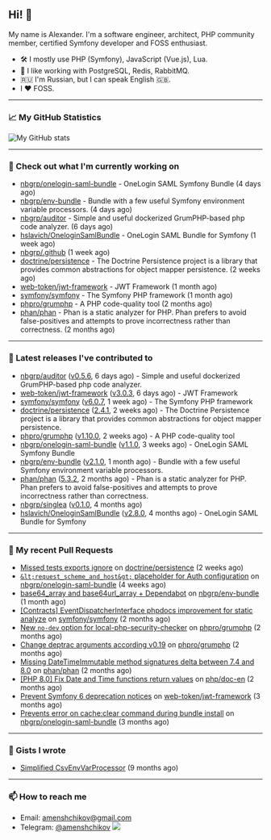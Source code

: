 ## Hi! 👋

My name is Alexander. I'm a software engineer, architect, PHP community member, certified Symfony developer and FOSS enthusiast.

* 🛠 I mostly use PHP (Symfony), JavaScript (Vue.js), Lua.
* 🧰 I like working with PostgreSQL, Redis, RabbitMQ.
* 🇷🇺 I'm Russian, but I can speak English 🇬🇧.
* I ♥ FOSS.

---

### 📈 My GitHub Statistics

![My GitHub stats](https://github-readme-stats.vercel.app/api?username=a-menshchikov&theme=calm&hide_title=true&include_all_commits=true&show_icons=true)

[comment]: &lt;> (![Top Langs]&#40;https://github-readme-stats.vercel.app/api/top-langs/?username=a-menshchikov&theme=calm&hide_title=true&layout=compact&count_private=true&include_all_commits=true&langs_count=6&#41;)

---

### 👷 Check out what I'm currently working on

- [nbgrp/onelogin-saml-bundle](https://github.com/nbgrp/onelogin-saml-bundle) - OneLogin SAML Symfony Bundle (4 days ago)
- [nbgrp/env-bundle](https://github.com/nbgrp/env-bundle) - Bundle with a few useful Symfony environment variable processors. (4 days ago)
- [nbgrp/auditor](https://github.com/nbgrp/auditor) - Simple and useful dockerized GrumPHP-based php code analyzer. (6 days ago)
- [hslavich/OneloginSamlBundle](https://github.com/hslavich/OneloginSamlBundle) - OneLogin SAML Bundle for Symfony (1 week ago)
- [nbgrp/.github](https://github.com/nbgrp/.github) (1 week ago)
- [doctrine/persistence](https://github.com/doctrine/persistence) - The Doctrine Persistence project is a library that provides common abstractions for object mapper persistence. (2 weeks ago)
- [web-token/jwt-framework](https://github.com/web-token/jwt-framework) - JWT Framework (1 month ago)
- [symfony/symfony](https://github.com/symfony/symfony) - The Symfony PHP framework (1 month ago)
- [phpro/grumphp](https://github.com/phpro/grumphp) - A PHP code-quality tool (2 months ago)
- [phan/phan](https://github.com/phan/phan) - Phan is a static analyzer for PHP. Phan prefers to avoid false-positives and attempts to prove incorrectness rather than correctness. (2 months ago)

---

### 🔭 Latest releases I've contributed to

- [nbgrp/auditor](https://github.com/nbgrp/auditor) ([v0.5.6](https://github.com/nbgrp/auditor/releases/tag/v0.5.6), 6 days ago) - Simple and useful dockerized GrumPHP-based php code analyzer.
- [web-token/jwt-framework](https://github.com/web-token/jwt-framework) ([v3.0.3](https://github.com/web-token/jwt-framework/releases/tag/v3.0.3), 6 days ago) - JWT Framework
- [symfony/symfony](https://github.com/symfony/symfony) ([v6.0.7](https://github.com/symfony/symfony/releases/tag/v6.0.7), 1 week ago) - The Symfony PHP framework
- [doctrine/persistence](https://github.com/doctrine/persistence) ([2.4.1](https://github.com/doctrine/persistence/releases/tag/2.4.1), 2 weeks ago) - The Doctrine Persistence project is a library that provides common abstractions for object mapper persistence.
- [phpro/grumphp](https://github.com/phpro/grumphp) ([v1.10.0](https://github.com/phpro/grumphp/releases/tag/v1.10.0), 2 weeks ago) - A PHP code-quality tool
- [nbgrp/onelogin-saml-bundle](https://github.com/nbgrp/onelogin-saml-bundle) ([v1.1.0](https://github.com/nbgrp/onelogin-saml-bundle/releases/tag/v1.1.0), 3 weeks ago) - OneLogin SAML Symfony Bundle
- [nbgrp/env-bundle](https://github.com/nbgrp/env-bundle) ([v2.1.0](https://github.com/nbgrp/env-bundle/releases/tag/v2.1.0), 1 month ago) - Bundle with a few useful Symfony environment variable processors.
- [phan/phan](https://github.com/phan/phan) ([5.3.2](https://github.com/phan/phan/releases/tag/5.3.2), 2 months ago) - Phan is a static analyzer for PHP. Phan prefers to avoid false-positives and attempts to prove incorrectness rather than correctness.
- [nbgrp/singlea](https://github.com/nbgrp/singlea) ([v0.1.0](https://github.com/nbgrp/singlea/releases/tag/v0.1.0), 4 months ago)
- [hslavich/OneloginSamlBundle](https://github.com/hslavich/OneloginSamlBundle) ([v2.8.0](https://github.com/hslavich/OneloginSamlBundle/releases/tag/v2.8.0), 4 months ago) - OneLogin SAML Bundle for Symfony

---

### 🔨 My recent Pull Requests

- [Missed tests exports ignore](https://github.com/doctrine/persistence/pull/259) on [doctrine/persistence](https://github.com/doctrine/persistence) (2 weeks ago)
- [`&lt;request_scheme_and_host&gt;` placeholder for Auth configuration](https://github.com/nbgrp/onelogin-saml-bundle/pull/8) on [nbgrp/onelogin-saml-bundle](https://github.com/nbgrp/onelogin-saml-bundle) (4 weeks ago)
- [base64_array and base64url_array &#43; Dependabot](https://github.com/nbgrp/env-bundle/pull/2) on [nbgrp/env-bundle](https://github.com/nbgrp/env-bundle) (1 month ago)
- [[Contracts] EventDispatcherInterface phpdocs improvement for static analyze](https://github.com/symfony/symfony/pull/45381) on [symfony/symfony](https://github.com/symfony/symfony) (2 months ago)
- [New `no-dev` option for local-php-security-checker](https://github.com/phpro/grumphp/pull/984) on [phpro/grumphp](https://github.com/phpro/grumphp) (2 months ago)
- [Change deptrac arguments according v0.19](https://github.com/phpro/grumphp/pull/980) on [phpro/grumphp](https://github.com/phpro/grumphp) (2 months ago)
- [Missing DateTimeImmutable method signatures delta between 7.4 and 8.0](https://github.com/phan/phan/pull/4654) on [phan/phan](https://github.com/phan/phan) (2 months ago)
- [[PHP 8.0] Fix Date and Time functions return values](https://github.com/php/doc-en/pull/1358) on [php/doc-en](https://github.com/php/doc-en) (2 months ago)
- [Prevent Symfony 6 deprecation notices](https://github.com/web-token/jwt-framework/pull/327) on [web-token/jwt-framework](https://github.com/web-token/jwt-framework) (3 months ago)
- [Prevents error on cache:clear command during bundle install](https://github.com/nbgrp/onelogin-saml-bundle/pull/4) on [nbgrp/onelogin-saml-bundle](https://github.com/nbgrp/onelogin-saml-bundle) (3 months ago)

---

### 📓 Gists I wrote

- [Simplified CsvEnvVarProcessor](https://gist.github.com/08650c7b76154eb00c18d093e5087f0b) (9 months ago)

---

### 📫 How to reach me

- Email: [amenshchikov@gmail.com](mailto://amenshchikov@gmail.com)
- Telegram: [@amenshchikov](https://t.me/amenshchikov)
![](https://hit.yhype.me/github/profile?user_id=2580489)